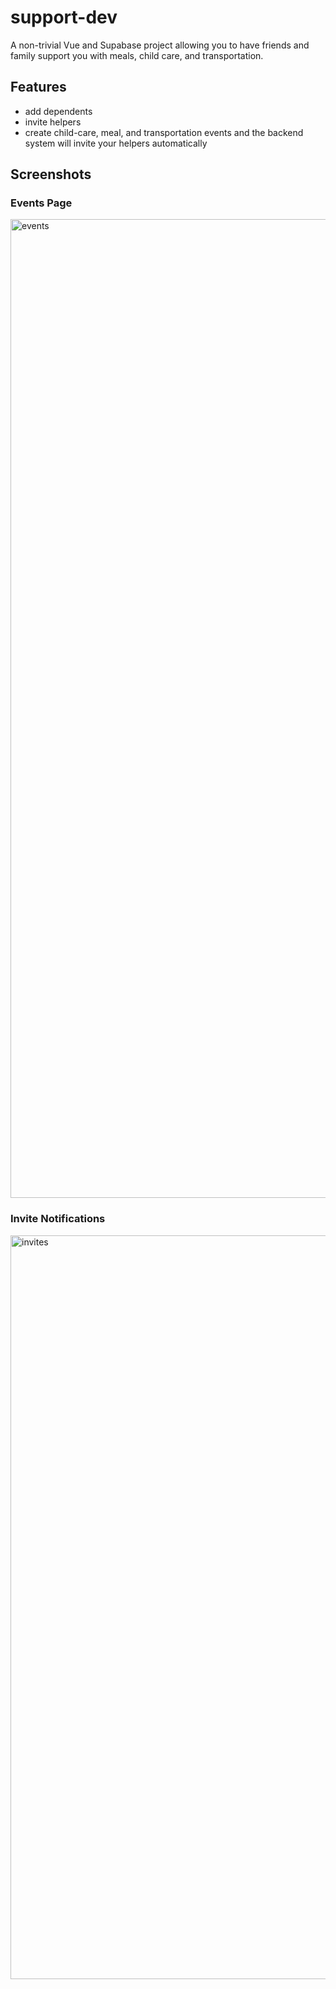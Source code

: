 # support-dev

A non-trivial Vue and Supabase project allowing you to have friends and family support you with meals, child care, and transportation.

## Features

- add dependents
- invite helpers
- create child-care, meal, and transportation events and the backend system will invite your helpers automatically

## Screenshots

### Events Page

<img width="1566" alt="events" src="https://github.com/user-attachments/assets/a1813398-730a-4467-83e9-fd025ae3249c">

### Invite Notifications

<img width="1190" alt="invites" src="https://github.com/user-attachments/assets/d3efb054-d28a-4df8-8c24-99240120b699">

